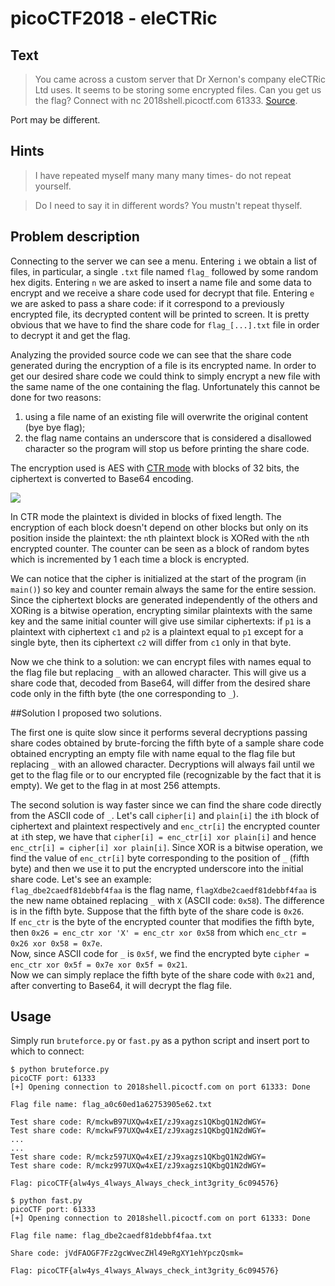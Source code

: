 # picoCTF2018 - eleCTRic
## Text
> You came across a custom server that Dr Xernon's company eleCTRic Ltd uses. It seems to be storing some encrypted files. Can you get us the flag? Connect with nc 2018shell.picoctf.com 61333. [Source](https://github.com/PrinceOfBorgo/picoCTF2018-eleCTRic/blob/master/eleCTRic.py).

Port may be different.

## Hints
> I have repeated myself many many many times- do not repeat yourself.

> Do I need to say it in different words? You mustn't repeat thyself.

## Problem description
Connecting to the server we can see a menu. Entering `i` we obtain a list of files, in particular, a single `.txt` file named `flag_` followed by some random hex digits. Entering `n` we are asked to insert a name file and some data to encrypt and we receive a share code used for decrypt that file. Entering `e` we are asked to pass a share code: if it correspond to a previously encrypted file, its decrypted content will be printed to screen. It is pretty obvious that we have to find the share code for `flag_[...].txt` file in order to decrypt it and get the flag.

Analyzing the provided source code we can see that the share code generated during the encryption of a file is its encrypted name. In order to get our desired share code we could think to simply encrypt a new file with the same name of the one containing the flag. Unfortunately this cannot be done for two reasons:
1. using a file name of an existing file will overwrite the original content (bye bye flag);
2. the flag name contains an underscore that is considered a disallowed character so the program will stop us before printing the share code.

The encryption used is AES with [CTR mode](https://en.wikipedia.org/wiki/Block_cipher_mode_of_operation#Counter_(CTR)) with blocks of 32 bits, the ciphertext is converted to Base64 encoding.

![](https://upload.wikimedia.org/wikipedia/commons/3/3f/Ctr_encryption.png)

In CTR mode the plaintext is divided in blocks of fixed length. The encryption of each block doesn't depend on other blocks but only on its position inside the plaintext: the `n`th plaintext block is XORed with the `n`th encrypted counter. The counter can be seen as a block of random bytes which is incremented by 1 each time a block is encrypted.

We can notice that the cipher is initialized at the start of the program (in `main()`) so key and counter remain always the same for the entire session.
Since the ciphertext blocks are generated independently of the others and XORing is a bitwise operation, encrypting similar plaintexts with the same key and the same initial counter will give use similar ciphertexts: if `p1` is a plaintext with ciphertext `c1` and `p2` is a plaintext equal to `p1` except for a single byte, then its ciphertext `c2` will differ from `c1` only in that byte.

Now we che think to a solution: we can encrypt files with names equal to the flag file but replacing `_` with an allowed character. This will give us a share code that, decoded from Base64, will differ from the desired share code only in the fifth byte (the one corresponding to `_`).

##Solution
I proposed two solutions.

The first one is quite slow since it performs several decryptions passing share codes obtained by brute-forcing the fifth byte of a sample share code obtained encrypting an empty file with name equal to the flag file but replacing `_` with an allowed character. Decryptions will always fail until we get to the flag file or to our encrypted file (recognizable by the fact that it is empty). We get to the flag in at most 256 attempts.

The second solution is way faster since we can find the share code directly from the ASCII code of `_`.
Let's call `cipher[i]` and `plain[i]` the `i`th block of ciphertext and plaintext respectively and `enc_ctr[i]` the encrypted counter at `i`th step, we have that `cipher[i] = enc_ctr[i] xor plain[i]` and hence `enc_ctr[i] = cipher[i] xor plain[i]`. Since XOR is a bitwise operation, we find the value of `enc_ctr[i]` byte corresponding to the position of `_` (fifth byte) and then we use it to put the encrypted underscore into the initial share code. Let's see an example:  
`flag_dbe2caedf81debbf4faa` is the flag name, `flagXdbe2caedf81debbf4faa` is the new name obtained replacing `_` with `X` (ASCII code: `0x58`). The difference is in the fifth byte. Suppose that the fifth byte of the share code is `0x26`.  
If `enc_ctr` is the byte of the encrypted counter that modifies the fifth byte, then `0x26 = enc_ctr xor 'X' = enc_ctr xor 0x58` from which `enc_ctr = 0x26 xor 0x58 = 0x7e`.  
Now, since ASCII code for `_` is `0x5f`, we find the encrypted byte `cipher = enc_ctr xor 0x5f = 0x7e xor 0x5f = 0x21`.  
Now we can simply replace the fifth byte of the share code with `0x21` and, after converting to Base64, it will decrypt the flag file.

## Usage
Simply run `bruteforce.py` or `fast.py` as a python script and insert port to which to connect:
```
$ python bruteforce.py
picoCTF port: 61333
[+] Opening connection to 2018shell.picoctf.com on port 61333: Done

Flag file name: flag_a0c60ed1a62753905e62.txt

Test share code: R/mckwB97UXQw4xEI/zJ9xagzs1QKbgQ1N2dWGY=
Test share code: R/mckwF97UXQw4xEI/zJ9xagzs1QKbgQ1N2dWGY=
...
...
Test share code: R/mckz597UXQw4xEI/zJ9xagzs1QKbgQ1N2dWGY=
Test share code: R/mckz997UXQw4xEI/zJ9xagzs1QKbgQ1N2dWGY=

Flag: picoCTF{alw4ys_4lways_Always_check_int3grity_6c094576}
```

```
$ python fast.py
picoCTF port: 61333
[+] Opening connection to 2018shell.picoctf.com on port 61333: Done

Flag file name: flag_dbe2caedf81debbf4faa.txt

Share code: jVdFAOGF7Fz2gcWvecZHl49eRgXY1ehYpczQsmk=

Flag: picoCTF{alw4ys_4lways_Always_check_int3grity_6c094576}          
```
